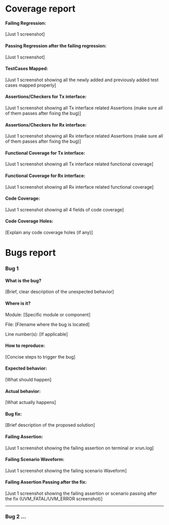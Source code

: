 # Coverage report


#### Failing Regression:
[Just 1 screenshot]

#### Passing Regression after the failing regression:
[Just 1 screenshot]

#### TestCases Mapped:
[Just 1 screenshot showing all the newly added and previously added test cases mapped properly]

#### Assertions/Checkers for Tx interface:
[Just 1 screenshot showing all Tx interface related Assertions (make sure all of them passes after fixing the bug)]

#### Assertions/Checkers for Rx interface:
[Just 1 screenshot showing all Rx interface related Assertions (make sure all of them passes after fixing the bug)]

#### Functional Coverage for Tx interface:
[Just 1 screenshot showing all Tx interface related functional coverage]

#### Functional Coverage for Rx interface:
[Just 1 screenshot showing all Rx interface related functional coverage]

#### Code Coverage:
[Just 1 screenshot showing all 4 fields of code coverage]

#### Code Coverage Holes:
[Explain any code coverage holes (if any)]


# Bugs report


### Bug 1

#### What is the bug?
[Brief, clear description of the unexpected behavior]

#### Where is it?
Module: [Specific module or component]

File: [Filename where the bug is located]

Line number(s): [If applicable]

#### How to reproduce:
[Concise steps to trigger the bug]

#### Expected behavior:
[What should happen]

#### Actual behavior:
[What actually happens]

#### Bug fix:
[Brief description of the proposed solution]

#### Failing Assertion:
[Just 1 screenshot showing the failing assertion on terminal or xrun.log]

#### Failing Scenario Waveform:
[Just 1 screenshot showing the failing scenario Waveform]

#### Failing Assertion Passing after the fix:
[Just 1 screenshot showing the failing assertion or scenario passing after the fix (UVM_FATAL/UVM_ERROR screenshot)]

___

### Bug 2 ...
